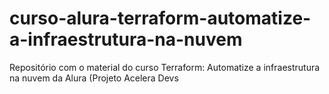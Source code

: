 # curso-alura-terraform-automatize-a-infraestrutura-na-nuvem
Repositório com o material do curso Terraform: Automatize a infraestrutura na nuvem da Alura (Projeto Acelera Devs
